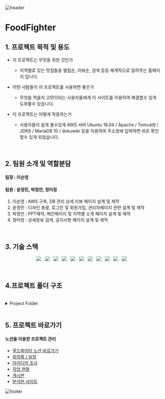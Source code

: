 ![header](https://capsule-render.vercel.app/api?type=waving&&color=gradient&height=100&section=header&fontSize=10)
# FoodFighter

## 1. 프로젝트 목적 및 용도

+ 이 프로젝트는 무엇을 위한 것인가
  + 지역별로 있는 맛집들을  별점순, 리뷰순, 검색 등등 체계적으로 알려주는 홈페이지 입니다.
  
+ 어떤 사람들이 이 프로젝트를 사용하면 좋은가
  + 무엇을 먹을지 고민이되는 사용자들에게 이 사이트를 이용하여 해결할수 있게 도와줄수 있습니다.

+ 이 프로젝트는 어떻게 작동하는가
  + 사용자들이 쉽게 볼수있게 AWS 서버 Ubuntu 18.04 / Apache / Tomcat9 / JDK8 / MariaDB 10 / dokuwiki 등을 이용하여 주소창에 입력하면 바로 확인할수 있게 되었습니다.
<br>

## 2. 팀원 소개 및 역할분담
#### 팀장 : 이순영 <br>
#### 팀원 : 윤정민, 박정안, 정미정

  1. 이순영 : AWS 구축, DB 관리 상세 리뷰 페이지 설계 및 제작
  2. 윤정민 : 디자인 총괄, 로그인 및 회원가입, 관리자페이지 관련 설계 및 제작
  3. 박정안 : PPT제작, 메인페이지 및 지역별 소개 페이지 설계 및 제작
  4. 정미정 : 상세정보 검색, 공지사항 페이지 설계 및 제작
<br>

## 3. 기술 스택
<p align="center">
<img src="https://img.shields.io/badge/HTML5-E34F26?style=flat-square&logo=HTML5&logoColor=white"/></a> &nbsp
<img src="https://img.shields.io/badge/CSS3-1572B6?style=flat-square&logo=CSS3&logoColor=white"/></a> &nbsp
<img src="https://img.shields.io/badge/JAVA-007396?style=flat-square&logo=java&logoColor=white"/></a> &nbsp
<img src="https://img.shields.io/badge/JavaScript-F7DF1E?style=flat-square&logo=JavaScript&logoColor=white"/></a> &nbsp
<img src="https://img.shields.io/badge/jquery-0769AD?style=flat-square&logo=jquery&logoColor=white"/></a> &nbsp
<img src="https://img.shields.io/badge/Python-3776AB?style=flat-square&logo=python&logoColor=white"/></a> &nbsp
<img src="https://img.shields.io/badge/Node.js-339933?style=flat-square&logo=Node.js&logoColor=white"/></a> &nbsp
<img src="https://img.shields.io/badge/MariaDB-003545?style=flat-square&logo=MariaDB&logoColor=white"/></a> &nbsp
<img src="https://img.shields.io/badge/MySQL-4479A1?style=flat-square&logo=MySQL&logoColor=white"/></a> &nbsp 
<img src="https://img.shields.io/badge/Amazon AWS-232F3E?style=flat-square&logo=Amazon%20AWS&logoColor=white"/></a> &nbsp 
<img src="https://img.shields.io/badge/ApacheTomcat-F8DC75?style=flat-square&logo=ApacheTomcat&logoColor=white"/></a> &nbsp
</p>
<br>

## 4.프로젝트 폴더 구조
<br>
<details>
<summary>Project Folder</summary>
<br>
  <div markdown="1">
  
```
🗃 문서 폴더 구조 
📁WebContent  
├── top.jsp 
├── bottom.jsp
├── imsi.jsp
├── index.jsp
│   
├── 📁admin
│   ├── gongji_delete.jsp
│   ├── gongji_view.jsp
│   ├── member_chg.jsp
│   ├── member_view.jsp
│   ├── review_delete.jsp
│   └── review_view.jsp
│   
├── 📁content     
│   ├── detail.jsp
│   ├── review_detail.jsp
│   ├── review_ok.jsp
│   ├── review_update_ok.jsp
│   └── review_update.jsp
│    
├── 📁gongji
│   ├── content.jsp
│   ├── delete.jsp
│   ├── list.jsp
│   ├── readnum.jsp 
│   ├── write_ok.jsp 
│   └── write.jsp
│    
├── 📁localsearch
│   └── localsearch.jsp
│    
├── 📁login
│   ├── login_ok.jsp
│   ├── login.jsp
│   ├── logout.jsp
│   ├── resign.jsp
│   ├── userid_check_ok.jsp
│   ├── userid_check.jsp
│   ├── userpwd_check_ok.jsp
│   └── userpwd_check.jsp
│    
├── 📁main    
│    └── main.jsp
│    
├── 📁mypage   
│   ├── mypage_end.jsp
│   ├── mypage.jsp
│   ├── pwd_change_end.jsp
│   ├── pwd_change_ok.jsp 
│   ├── pwd_change.jsp 
│   ├── update_ok.jsp
│   ├── user_delete_ok.jsp
│   └── user_delete.jsp 
│
├── 📁search
│   ├── error.jsp
│   └── search.jsp
│
├── 📁signup
│   ├── captcha_audio.jsp
│   ├── captcha_img.jsp
│   ├── captcha_submit.jsp 
│   ├── signup_end.jsp
│   ├── signup_ok.jsp
│   ├── tos.jsp
│   └── userid_check.jsp
│  
├── 📁css
│   ├── content.css
│   ├── localsearch.css
│   ├── main.css 
│   └── search.css
│   
└── 📁js
    ├── content.js
    └── search.js
    
    
🗃 Dao, Dto 폴더 구조               
📁src    
├── 📁com.foodfighter.content
│   ├── ContentDao.java
│   ├── ContentDto.java
│   ├── ImageDto.java
│   └── MenuDto.java
│   
├── 📁com.foodfighter.gongji
│   ├── GongjiDao.java
│   └── GongjiDto.java
│   
├── 📁com.foodfighter.review
│   ├── ReviewDao.java
│   └── ReviewDto.java
│   
├── 📁com.foodfighter.util
│   ├── AudioCaptCha.java
│   ├── CaptCha.java
│   └── SetTextProducer.java
│   
├── 📁foodfighter.main
│   ├── MainDao.java
│   └── MainDto.java
│   
├── 📁foodfighter.searchlocal
│   ├── SearchlocalDao.java
│   ├── SearchlocalDto.java
│   └── SearchpageDto.java
│   
├── 📁food
│   ├── FoodDao.java
│   └── FoodDto.java
│   
└── 📁search
    ├── Search.java
    └── SearchRestaurant.java
```
</div>
</details>
<br>

## 5. 프로젝트 바로가기
#### 노션을 이용한 프로젝트 관리
+  [푸드파이터 노션 바로가기](https://galvanized-jackal-cd2.notion.site/ba59ae10199e40789254536868868c84)
+  [회의록 / 일정](https://galvanized-jackal-cd2.notion.site/e1f51b195ae24d2395388a9fb1785829?v=731bc292746d4945a9c254cf98027791) 
+  [아이디어 조사](https://galvanized-jackal-cd2.notion.site/50e4ffbf2e8845b58caa07b8483d651c?v=d91a49fcbeda49c3aa9f9a63f7086d29) 
+  [작업 현황](https://galvanized-jackal-cd2.notion.site/7f2ce6e1952d400ca1058b5454c1f225?v=eed1c16b7a9c42f6815c1cbf22156d2a) 
+  [게시판](https://galvanized-jackal-cd2.notion.site/bf9f86a8828f46aaa67d10f79d25baa9?v=b9b32dc6e86045b19e8a300f0404b2eb) 
+  [분석한 사이트](https://galvanized-jackal-cd2.notion.site/0546d030a7c949419cb000384f70a673?v=4e8d3334a9d94ff09ff1e7935cde70e6)




![footer](https://capsule-render.vercel.app/api?type=waving&&color=gradient&height=100&section=footer&fontSize=90)
